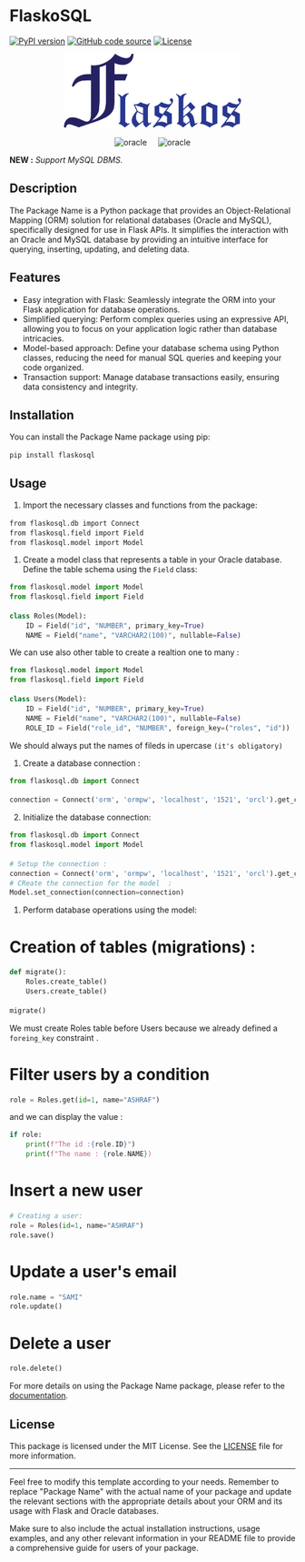 # FlaskoSQL


[![PyPI version](https://img.shields.io/badge/flaskos-1.2.5-green.svg)](https://pypi.org/project/flaskosql/)
[![GitHub code source](https://img.shields.io/badge/Code-Source-orange.svg)](https://github.com/Ashraf-Khabar/FLASKOSQL)
[![License](https://img.shields.io/badge/License-MIT-blue.svg)](https://opensource.org/licenses/MIT)

<p align="center">
    <img src="./img/flaskos.png" height = "130">
</p>

<p align="center">
<a>
 <img src="https://upload.wikimedia.org/wikipedia/commons/thumb/5/50/Oracle_logo.svg/2560px-Oracle_logo.svg.png" alt="oracle" height="20">
</a>&nbsp &nbsp
<a>
    <img src="https://upload.wikimedia.org/wikipedia/fr/thumb/6/62/MySQL.svg/1200px-MySQL.svg.png" alt="oracle" height="50">
</a>
</p>

**NEW :** *Support MySQL DBMS.*

Description
-----------

The Package Name is a Python package that provides an Object-Relational Mapping (ORM) solution for relational databases (Oracle and MySQL), specifically designed for use in Flask APIs. It simplifies the interaction with an Oracle and MySQL database by providing an intuitive interface for querying, inserting, updating, and deleting data.

Features
--------

-   Easy integration with Flask: Seamlessly integrate the ORM into your Flask application for database operations.
-   Simplified querying: Perform complex queries using an expressive API, allowing you to focus on your application logic rather than database intricacies.
-   Model-based approach: Define your database schema using Python classes, reducing the need for manual SQL queries and keeping your code organized.
-   Transaction support: Manage database transactions easily, ensuring data consistency and integrity.

Installation
------------

You can install the Package Name package using pip:

`pip install flaskosql`

Usage
-----

1.  Import the necessary classes and functions from the package:

`from flaskosql.db import Connect`<br>
`from flaskosql.field import Field`<br>
`from flaskosql.model import Model`<br>

1.  Create a model class that represents a table in your Oracle database. Define the table schema using the `Field` class:

```py
from flaskosql.model import Model
from flaskosql.field import Field

class Roles(Model):
    ID = Field("id", "NUMBER", primary_key=True)
    NAME = Field("name", "VARCHAR2(100)", nullable=False)
```
We can use also other table to create a realtion one to many : 
```py
from flaskosql.model import Model
from flaskosql.field import Field

class Users(Model):
    ID = Field("id", "NUMBER", primary_key=True)
    NAME = Field("name", "VARCHAR2(100)", nullable=False)
    ROLE_ID = Field("role_id", "NUMBER", foreign_key=("roles", "id"))
```
We should always put the names of fileds in upercase `(it's obligatory)`
1. Create a database connection : 

```py
from flaskosql.db import Connect

connection = Connect('orm', 'ormpw', 'localhost', '1521', 'orcl').get_connection()
```

2. Initialize the database connection:

```py
from flaskosql.db import Connect
from flaskosql.model import Model

# Setup the connection : 
connection = Connect('orm', 'ormpw', 'localhost', '1521', 'orcl').get_connection()
# CReate the connection for the model  :
Model.set_connection(connection=connection)
```
1.  Perform database operations using the model:

# Creation of tables (migrations) : 
```py
def migrate():
    Roles.create_table()
    Users.create_table()

migrate()
```
We must create Roles table before Users because we already defined a `foreing_key` constraint . 

# Filter users by a condition
```py
role = Roles.get(id=1, name="ASHRAF")
```
and we can display the value :
```py
if role:
    print(f"The id :{role.ID}")
    print(f"The name : {role.NAME})
```

# Insert a new user
```py
# Creating a user:
role = Roles(id=1, name="ASHRAF")
role.save()
```

# Update a user's email
```py
role.name = "SAMI"
role.update()
```

# Delete a user
```py
role.delete()
```

For more details on using the Package Name package, please refer to the [documentation](https://link-to-your-documentation/).

License
-------

This package is licensed under the MIT License. See the [LICENSE]() file for more information.

* * * * *

Feel free to modify this template according to your needs. Remember to replace "Package Name" with the actual name of your package and update the relevant sections with the appropriate details about your ORM and its usage with Flask and Oracle databases.

Make sure to also include the actual installation instructions, usage examples, and any other relevant information in your README file to provide a comprehensive guide for users of your package.
